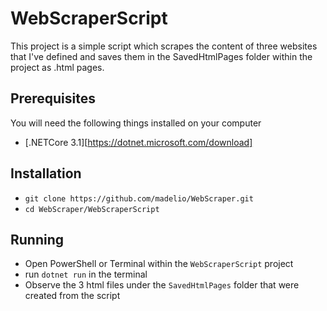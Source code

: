 ﻿# WebScraperScript

This project is a simple script which scrapes the content of three websites that I've defined and saves them in the SavedHtmlPages folder within the project as .html pages. 

## Prerequisites
You will need the following things installed on your computer
* [.NETCore 3.1][https://dotnet.microsoft.com/download]

## Installation

* `git clone https://github.com/madelio/WebScraper.git`
* `cd WebScraper/WebScraperScript`

## Running 

* Open PowerShell or Terminal within the `WebScraperScript` project
* run `dotnet run` in the terminal
* Observe the 3 html files under the `SavedHtmlPages` folder that were created from the script